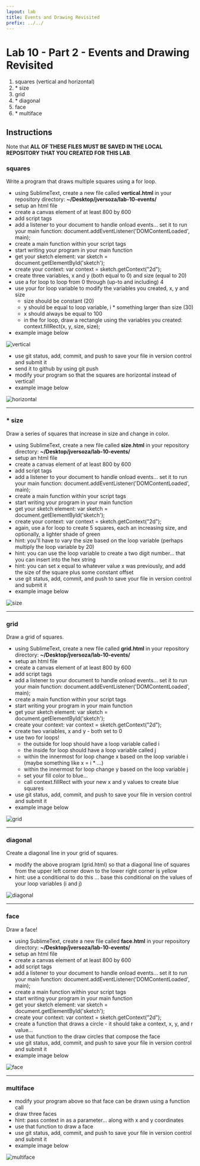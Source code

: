 ```yaml
---
layout: lab
title: Events and Drawing Revisited
prefix: ../../
---
```

# Lab 10 - Part 2 - Events and Drawing Revisited

1. squares (vertical and horizontal)
2. \* size
3. grid 
4. \* diagonal 
5. face
6. \* multiface



## Instructions

Note that __ALL OF THESE FILES MUST BE SAVED IN THE LOCAL REPOSITORY THAT YOU CREATED FOR THIS LAB__.

### squares

Write a program that draws multiple squares using a for loop.

* using SublimeText, create a new file called __vertical.html__ in your repository directory: __~/Desktop/jversoza/lab-10-events/__
* setup an html file
* create a canvas element of at least 800 by 600
* add script tags
* add a listener to your document to handle onload events... set it to run your main function: document.addEventListener('DOMContentLoaded', main);
* create a main function within your script tags
* start writing your program in your main function
* get your sketch element: var sketch = document.getElementById('sketch');	
* create your context: var context = sketch.getContext("2d"); 
* create three variables, x and y (both equal to 0) and size (equal to 20)
* use a for loop to loop from 0 through (up-to and including) 4
* use your for loop variable to modify the variables you created, x, y and size
	*  size should be constant (20)
	*  y should be equal to loop variable, i * something larger than size (30)
	*  x should always be equal to 100
	* in the for loop, draw a rectangle using the variables you created: context.fillRect(x, y, size, size);
* example image below

![vertical](../../resources/img/lab-10-squares-1-vertical.png)

* use git status, add, commit, and push to save your file in version control and submit it
* send it to github by using git push
* modify your program so that the squares are horizontal instead of vertical!
* example image below


![horizontal](../../resources/img/lab-10-squares-2-horizontal.png)

<hr>

### \* size

Draw a series of squares that increase in size and change in color.

* using SublimeText, create a new file called __size.html__ in your repository directory: __~/Desktop/jversoza/lab-10-events/__
* setup an html file
* create a canvas element of at least 800 by 600
* add script tags
* add a listener to your document to handle onload events... set it to run your main function: document.addEventListener('DOMContentLoaded', main);
* create a main function within your script tags
* start writing your program in your main function
* get your sketch element: var sketch = document.getElementById('sketch');	
* create your context: var context = sketch.getContext("2d"); 
* again, use a for loop to create 5 squares, each an increasing size, and optionally, a lighter shade of green
* hint: you'll have to vary the size based on the loop variable (perhaps multiply the loop variable by 20)
* hint: you can use the loop variable to create a two digit number... that you can insert into the hex string
* hint: you can set x equal to whatever value x was previously, and add the size of the square plus some constant offset
* use git status, add, commit, and push to save your file in version control and submit it
* example image below

![size](../../resources/img/lab-10-squares-3-gradient.png)


<hr>

### grid

Draw a grid of squares.

* using SublimeText, create a new file called __grid.html__ in your repository directory: __~/Desktop/jversoza/lab-10-events/__
* setup an html file
* create a canvas element of at least 800 by 600
* add script tags
* add a listener to your document to handle onload events... set it to run your main function: document.addEventListener('DOMContentLoaded', main);
* create a main function within your script tags
* start writing your program in your main function
* get your sketch element: var sketch = document.getElementById('sketch');	
* create your context: var context = sketch.getContext("2d"); 
* create two variables, x and y - both set to 0
* use two for loops!
	* the outside for loop should have a loop variable called i
	* the inside for loop should have a loop variable called j
	* within the innermost for loop change x based on the loop variable i (maybe something like x = i * ...)
	* within the innermost for loop change y based on the loop variable j 
	* set your fill color to blue...
	* call context.fillRect with your new x and y values to create blue squares
* use git status, add, commit, and push to save your file in version control and submit it
* example image below

![grid](../../resources/img/lab-10-grid-1.png)

<hr>

### diagonal

Create a diagonal line in your grid of squares.

* modify the above program (grid.html) so that a diagonal line of squares from the upper left corner down to the lower right corner is yellow
* hint: use a conditional to do this ... base this conditional on the values of your loop variables (i and j)

![diagonal](../../resources/img/lab-10-grid-2-diagonal.png)


<hr>

### face

Draw a face!

* using SublimeText, create a new file called __face.html__ in your repository directory: __~/Desktop/jversoza/lab-10-events/__
* setup an html file
* create a canvas element of at least 800 by 600
* add script tags
* add a listener to your document to handle onload events... set it to run your main function: document.addEventListener('DOMContentLoaded', main);
* create a main function within your script tags
* start writing your program in your main function
* get your sketch element: var sketch = document.getElementById('sketch');	
* create your context: var context = sketch.getContext("2d"); 
* create a function that draws a circle - it should take a context, x, y, and r value...
* use that function to the draw circles that compose the face
* use git status, add, commit, and push to save your file in version control and submit it
* example image below

![face](../../resources/img/lab-10-face-1.png)

<hr>

### multiface

* modify your program above so that face can be drawn using a function call
* draw three faces
* hint: pass context in as a parameter... along with x and y coordinates
* use that function to draw a face
* use git status, add, commit, and push to save your file in version control and submit it
* example image below

![multiface](../../resources/img/lab-10-face-2-function.png)

